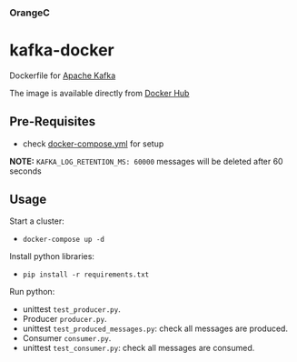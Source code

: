 ### OrangeC


kafka-docker
============

Dockerfile for [Apache Kafka](http://kafka.apache.org/)

The image is available directly from [Docker Hub](https://hub.docker.com/r/wurstmeister/kafka/)

## Pre-Requisites

- check  [docker-compose.yml](https://raw.githubusercontent.com/wurstmeister/kafka-docker/master/docker-compose.yml) for setup


**NOTE:** ```KAFKA_LOG_RETENTION_MS: 60000``` messages will be deleted after 60 seconds

## Usage
Start a cluster:
- ```docker-compose up -d ```

Install python libraries:
-  ```pip install -r requirements.txt ```

Run python:
- unittest ```test_producer.py```.
- Producer ```producer.py```.
- unittest ```test_produced_messages.py```: check all messages are produced.
- Consumer ```consumer.py```.
- unittest ```test_consumer.py```: check all messages are consumed.
